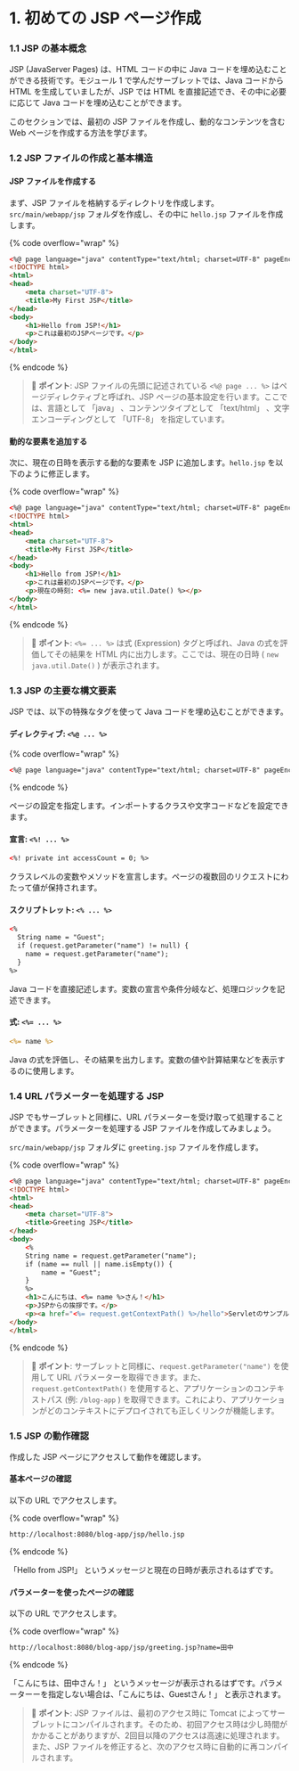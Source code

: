 # 1. 初めての JSP ページ作成

### 1.1 JSP の基本概念

JSP (JavaServer Pages) は、HTML コードの中に Java コードを埋め込むことができる技術です。モジュール 1 で学んだサーブレットでは、Java コードから HTML を生成していましたが、JSP では HTML を直接記述でき、その中に必要に応じて Java コードを埋め込むことができます。

このセクションでは、最初の JSP ファイルを作成し、動的なコンテンツを含む Web ページを作成する方法を学びます。

### 1.2 JSP ファイルの作成と基本構造

#### JSP ファイルを作成する

まず、JSP ファイルを格納するディレクトリを作成します。`src/main/webapp/jsp` フォルダを作成し、その中に `hello.jsp` ファイルを作成します。

{% code overflow="wrap" %}
```html
<%@ page language="java" contentType="text/html; charset=UTF-8" pageEncoding="UTF-8" %>
<!DOCTYPE html>
<html>
<head>
    <meta charset="UTF-8">
    <title>My First JSP</title>
</head>
<body>
    <h1>Hello from JSP!</h1>
    <p>これは最初のJSPページです。</p>
</body>
</html>
```
{% endcode %}

> 📝 **ポイント**: JSP ファイルの先頭に記述されている `<%@ page ... %>` はページディレクティブと呼ばれ、JSP ページの基本設定を行います。ここでは、言語として 「java」 、コンテンツタイプとして 「text/html」 、文字エンコーディングとして 「UTF-8」 を指定しています。

#### 動的な要素を追加する

次に、現在の日時を表示する動的な要素を JSP に追加します。`hello.jsp` を以下のように修正します。

{% code overflow="wrap" %}
```html
<%@ page language="java" contentType="text/html; charset=UTF-8" pageEncoding="UTF-8" %>
<!DOCTYPE html>
<html>
<head>
    <meta charset="UTF-8">
    <title>My First JSP</title>
</head>
<body>
    <h1>Hello from JSP!</h1>
    <p>これは最初のJSPページです。</p>
    <p>現在の時刻: <%= new java.util.Date() %></p>
</body>
</html>
```
{% endcode %}

> 📝 **ポイント**: `<%= ... %>` は式 (Expression) タグと呼ばれ、Java の式を評価してその結果を HTML 内に出力します。ここでは、現在の日時 ( `new java.util.Date()` ) が表示されます。

### 1.3 JSP の主要な構文要素

JSP では、以下の特殊なタグを使って Java コードを埋め込むことができます。

#### ディレクティブ: `<%@ ... %>`

{% code overflow="wrap" %}
```html
<%@ page language="java" contentType="text/html; charset=UTF-8" pageEncoding="UTF-8" %>
```
{% endcode %}

ページの設定を指定します。インポートするクラスや文字コードなどを設定できます。

#### 宣言: `<%! ... %>`

```html
<%! private int accessCount = 0; %>
```

クラスレベルの変数やメソッドを宣言します。ページの複数回のリクエストにわたって値が保持されます。

#### スクリプトレット: `<% ... %>`

```html
<% 
  String name = "Guest";
  if (request.getParameter("name") != null) {
    name = request.getParameter("name");
  }
%>
```

Java コードを直接記述します。変数の宣言や条件分岐など、処理ロジックを記述できます。

#### 式: `<%= ... %>`

```jsp
<%= name %>
```

Java の式を評価し、その結果を出力します。変数の値や計算結果などを表示するのに使用します。

### 1.4 URL パラメーターを処理する JSP

JSP でもサーブレットと同様に、URL パラメーターを受け取って処理することができます。パラメーターを処理する JSP ファイルを作成してみましょう。

`src/main/webapp/jsp` フォルダに `greeting.jsp` ファイルを作成します。

{% code overflow="wrap" %}
```html
<%@ page language="java" contentType="text/html; charset=UTF-8" pageEncoding="UTF-8" %>
<!DOCTYPE html>
<html>
<head>
    <meta charset="UTF-8">
    <title>Greeting JSP</title>
</head>
<body>
    <% 
    String name = request.getParameter("name");
    if (name == null || name.isEmpty()) {
        name = "Guest";
    }
    %>
    <h1>こんにちは、<%= name %>さん！</h1>
    <p>JSPからの挨拶です。</p>
    <p><a href="<%= request.getContextPath() %>/hello">Servletのサンプルへ</a></p>
</body>
</html>
```
{% endcode %}

> 📝 **ポイント**: サーブレットと同様に、`request.getParameter("name")` を使用して URL パラメーターを取得できます。また、`request.getContextPath()` を使用すると、アプリケーションのコンテキストパス (例: `/blog-app` ) を取得できます。これにより、アプリケーションがどのコンテキストにデプロイされても正しくリンクが機能します。

### 1.5 JSP の動作確認

作成した JSP ページにアクセスして動作を確認します。

#### 基本ページの確認

以下の URL でアクセスします。

{% code overflow="wrap" %}
```html
http://localhost:8080/blog-app/jsp/hello.jsp
```
{% endcode %}

「Hello from JSP!」 というメッセージと現在の日時が表示されるはずです。

#### パラメーターを使ったページの確認

以下の URL でアクセスします。

{% code overflow="wrap" %}
```html
http://localhost:8080/blog-app/jsp/greeting.jsp?name=田中
```
{% endcode %}

「こんにちは、田中さん！」 というメッセージが表示されるはずです。パラメーターーを指定しない場合は、「こんにちは、Guestさん！」 と表示されます。

> 📝 **ポイント**: JSP ファイルは、最初のアクセス時に Tomcat によってサーブレットにコンパイルされます。そのため、初回アクセス時は少し時間がかかることがありますが、2回目以降のアクセスは高速に処理されます。また、JSP ファイルを修正すると、次のアクセス時に自動的に再コンパイルされます。
